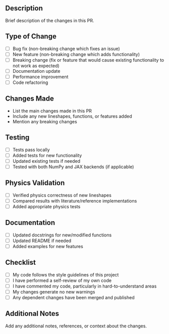 ## Description

Brief description of the changes in this PR.

## Type of Change

- [ ] Bug fix (non-breaking change which fixes an issue)
- [ ] New feature (non-breaking change which adds functionality)
- [ ] Breaking change (fix or feature that would cause existing functionality to not work as expected)
- [ ] Documentation update
- [ ] Performance improvement
- [ ] Code refactoring

## Changes Made

- List the main changes made in this PR
- Include any new lineshapes, functions, or features added
- Mention any breaking changes

## Testing

- [ ] Tests pass locally
- [ ] Added tests for new functionality
- [ ] Updated existing tests if needed
- [ ] Tested with both NumPy and JAX backends (if applicable)

## Physics Validation

- [ ] Verified physics correctness of new lineshapes
- [ ] Compared results with literature/reference implementations
- [ ] Added appropriate physics tests

## Documentation

- [ ] Updated docstrings for new/modified functions
- [ ] Updated README if needed
- [ ] Added examples for new features

## Checklist

- [ ] My code follows the style guidelines of this project
- [ ] I have performed a self-review of my own code
- [ ] I have commented my code, particularly in hard-to-understand areas
- [ ] My changes generate no new warnings
- [ ] Any dependent changes have been merged and published

## Additional Notes

Add any additional notes, references, or context about the changes.
